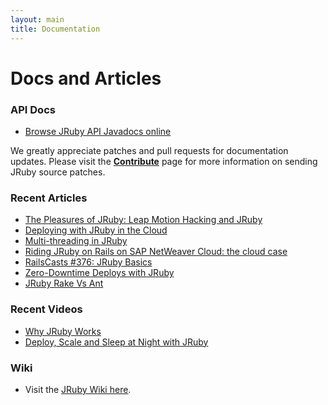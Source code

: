 ```yaml
---
layout: main
title: Documentation
---
```


# Docs and Articles

### API Docs

* [Browse JRuby API Javadocs online](/apidocs/)

We greatly appreciate patches and pull requests for documentation
updates. Please visit the [**Contribute**](/contribute) page for more
information on sending JRuby source patches.

### Recent Articles

* [The Pleasures of JRuby: Leap Motion Hacking and JRuby](http://www.leaphacking.com/posts/the-pleasures-of-jruby.html)
* [Deploying with JRuby in the Cloud](http://pragprog.com/magazines/2013-02/deploying-with-jruby-in-the-cloud)
* [Multi-threading in JRuby](http://www.restlessprogrammer.com/2013/02/multi-threading-in-jruby.html)
* [Riding JRuby on Rails on SAP NetWeaver Cloud: the cloud case](http://scn.sap.com/community/developer-center/cloud-platform/blog/2013/02/04/riding-jruby-on-rails-on-sap-netweaver-cloud-the-cloud-case?utm_source=twitterfeed&utm_medium=twitter)
* [RailsCasts #376: JRuby Basics](http://railscasts.com/episodes/376-jruby-basics?view=asciicast)
* [Zero-Downtime Deploys with JRuby](http://deployingjruby.blogspot.com/2012/05/zero-downtime-deploys-with-jruby.html)
* [JRuby Rake Vs Ant](http://watchitlater.com/blog/2011/03/jruby-rake-vs-ant/)

### Recent Videos

* [Why JRuby Works](http://confreaks.com/videos/1281-rubyconf2012-why-jruby-works)
* [Deploy, Scale and Sleep at Night with JRuby](http://confreaks.com/videos/1118-gogaruco2012-deploy-scale-and-sleep-at-night-with-jruby)

### Wiki

* Visit the <a href="{{ site.urls.wiki }}">JRuby Wiki here</a>.
